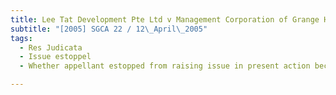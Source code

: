 ```yaml
---
title: Lee Tat Development Pte Ltd v Management Corporation of Grange Heights Strata Title No 
subtitle: "[2005] SGCA 22 / 12\_April\_2005"
tags:
  - Res Judicata
  - Issue estoppel
  - Whether appellant estopped from raising issue in present action because issue forming subject matter of previous proceedings between identical parties

---
```


